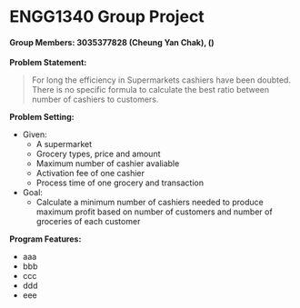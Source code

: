 # ENGG1340 Group Project
#### Group Members: 3035377828 (Cheung Yan Chak), ()

**Problem Statement:**
> For long the efficiency in Supermarkets cashiers have been doubted. There is no specific formula to calculate the best ratio between number of cashiers to customers.

**Problem Setting:**
- Given:
  - A supermarket
  - Grocery types, price and amount
  - Maximum number of cashier avaliable
  - Activation fee of one cashier
  - Process time of one grocery and transaction
- Goal:
  - Calculate a minimum number of cashiers needed to produce maximum profit based on number of customers and number of groceries of each customer

**Program Features:**
- aaa
- bbb
- ccc
- ddd
- eee

